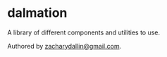 # dalmation

A library of different components and utilities to use. 

Authored by <zacharydallin@gmail.com>.